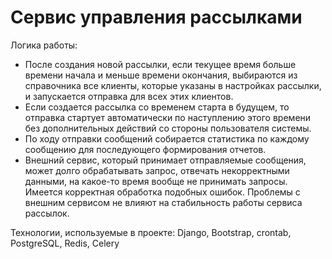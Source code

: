 # Сервис управления рассылками

Логика работы:

- После создания новой рассылки, если текущее время больше времени начала и меньше времени окончания, выбираются из справочника все клиенты, которые указаны в настройках рассылки, и запускается отправка для всех этих клиентов.
- Если создается рассылка со временем старта в будущем, то отправка стартует автоматически по наступлению этого времени без дополнительных действий со стороны пользователя системы.
- По ходу отправки сообщений собирается статистика по каждому сообщению для последующего формирования отчетов.
- Внешний сервис, который принимает отправляемые сообщения, может долго обрабатывать запрос, отвечать некорректными данными, на какое-то время вообще не принимать запросы. Имеется корректная обработка подобных ошибок. Проблемы с внешним сервисом не влияют на стабильность работы сервиса рассылок.

Технологии, используемые в проекте: Django, Bootstrap, crontab, PostgreSQL, Redis, Celery
